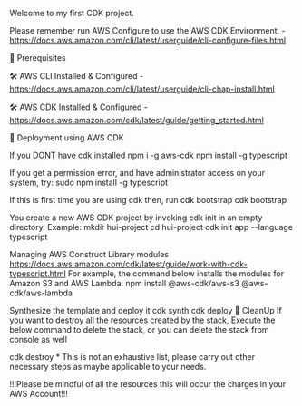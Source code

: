 Welcome to my first CDK project.

Please remember run AWS Configure to use the AWS CDK Environment. - https://docs.aws.amazon.com/cli/latest/userguide/cli-configure-files.html

🧰 Prerequisites

🛠 AWS CLI Installed & Configured - https://docs.aws.amazon.com/cli/latest/userguide/cli-chap-install.html

🛠 AWS CDK Installed & Configured - https://docs.aws.amazon.com/cdk/latest/guide/getting_started.html


🚀 Deployment using AWS CDK

If you DONT have cdk installed
npm i -g aws-cdk
npm install -g typescript

If you get a permission error, and have administrator access on your system, try:
sudo npm install -g typescript

If this is first time you are using cdk then, run cdk bootstrap
cdk bootstrap

You create a new AWS CDK project by invoking cdk init in an empty directory. Example:
mkdir hui-project
cd hui-project
cdk init app --language typescript

Managing AWS Construct Library modules
https://docs.aws.amazon.com/cdk/latest/guide/work-with-cdk-typescript.html
For example, the command below installs the modules for Amazon S3 and AWS Lambda:
npm install @aws-cdk/aws-s3 @aws-cdk/aws-lambda

Synthesize the template and deploy it
cdk synth cdk deploy 🧹 CleanUp If you want to destroy all the resources created by the stack, Execute the below command to delete the stack, or you can delete the stack from console as well

cdk destroy * This is not an exhaustive list, please carry out other necessary steps as maybe applicable to your needs.

!!!Please be mindful of all the resources this will occur the charges in your AWS Account!!!
